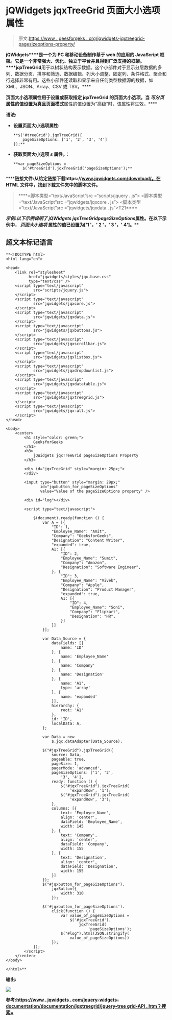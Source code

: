 # jQWidgets jqxTreeGrid 页面大小选项属性

> 原文:[https://www . geesforgeks . org/jqwidgets-jqxtreegrid-pagesizeoptions-property/](https://www.geeksforgeeks.org/jqwidgets-jqxtreegrid-pagesizeoptions-property/)

**jQWidgets****是一个为 PC 和移动设备制作基于 web 的应用的 JavaScript 框架。它是一个非常强大、优化、独立于平台并且得到广泛支持的框架。****jqxTreeGrid**用于以树状结构表示数据。这个小部件对于显示分层数据的多列、数据分页、排序和筛选、数据编辑、列大小调整、固定列、条件格式、聚合和行选择非常有用。这些小部件还读取和显示来自任何类型数据源的数据，如 XML、JSON、Array、CSV 或 TSV。****

******页面大小选项**属性用于设置或获取指定 jqxTreeGrid 的页面大小选项。当 ***可分页*** 属性的值设置为真且**页面模式**属性的值设置为“高级”时，该属性将生效。****

******语法:******

*   ****设置**页面大小选项**属性:****

    ```
    **$('#treeGrid').jqxTreeGrid({ 
        pageSizeOptions: ['1', '2', '3', '4'] 
    });** 
    ```

*   ****获取**页面大小选项** ***s*** 属性。：****

    ```
    **var pageSizeOptions = 
        $('#treeGrid').jqxTreeGrid('pageSizeOptions');** 
    ```

******链接文件:**从给定链接下载https://www.jqwidgets.com/download/。在 HTML 文件中，找到下载文件夹中的脚本文件。****

> <link rel="”stylesheet”" href="”jqwidgets/styles/jqx.base.css”" type="”text/css”"> ****<脚本类型=“text/JavaScript”src =“scripts/jquery . js”></script>
> <脚本类型=“text/JavaScript”src =“jqwidgets/jqxcore . js”></script>
> <脚本类型=“text/JavaScript”src =“jqwidgets/jqxdata . js”>T21****

******示例:**以下示例说明了 jQWidgets jqxTreeGrid***pageSizeOptions***属性。在以下示例中， ***页面大小选项*** 属性的值已设置为['1 '，' 2 '，' 3 '，' 4']。****

## ****超文本标记语言****

```
**<!DOCTYPE html>
<html lang="en">

<head>
    <link rel="stylesheet" 
          href="jqwidgets/styles/jqx.base.css" 
          type="text/css" />
    <script type="text/javascript" 
            src="scripts/jquery.js">
    </script>
    <script type="text/javascript" 
            src="jqwidgets/jqxcore.js">
    </script>
    <script type="text/javascript" 
            src="jqwidgets/jqxdata.js">
    </script>
    <script type="text/javascript" 
            src="jqwidgets/jqxbuttons.js">
    </script>
    <script type="text/javascript" 
            src="jqwidgets/jqxscrollbar.js">
    </script>
    <script type="text/javascript" 
            src="jqwidgets/jqxlistbox.js">
    </script>
    <script type="text/javascript" 
            src="jqwidgets/jqxdropdownlist.js">
    </script>
    <script type="text/javascript" 
            src="jqwidgets/jqxdatatable.js">
    </script>
    <script type="text/javascript" 
            src="jqwidgets/jqxtreegrid.js">
    </script>
    <script type="text/javascript" 
            src="jqwidgets/jqx-all.js">
    </script>
</head>

<body>
    <center>
        <h1 style="color: green;">
            GeeksforGeeks
        </h1>
        <h3>
            jQWidgets jqxTreeGrid pageSizeOptions Property
        </h3>

        <div id="jqxTreeGrid" style="margin: 25px;">
        </div>

        <input type="button" style="margin: 29px;" 
               id="jqxbutton_for_pageSizeOptions"
               value="Value of the pageSizeOptions property" />

        <div id="log"></div>

        <script type="text/javascript">

            $(document).ready(function () {
                var A = [{
                    "ID": 1,
                    "Employee_Name": "Amit",
                    "Company": "GeeksforGeeks",
                    "Designation": "Content Writer",
                    "expanded": true,
                    A1: [{
                        "ID": 2,
                        "Employee_Name": "Sumit",
                        "Company": "Amazon",
                        "Designation": "Software Engineer",
                    }, {
                        "ID": 3,
                        "Employee_Name": "Vivek",
                        "Company": "Apple",
                        "Designation": "Product Manager",
                        "expanded": true,
                        A1: [{
                            "ID": 4,
                            "Employee_Name": "Soni",
                            "Company": "Flipkart",
                            "Designation": "HR",
                        }]
                    }]
                }];

                var Data_Source = {
                    dataFields: [{
                        name: 'ID'
                    }, {
                        name: 'Employee_Name'
                    }, {
                        name: 'Company'
                    }, {
                        name: 'Designation'
                    }, {
                        name: 'A1',
                        type: 'array'
                    }, {
                        name: 'expanded'
                    }],
                    hierarchy: {
                        root: 'A1'
                    },
                    id: 'ID',
                    localData: A,
                };

                var Data = new
                    $.jqx.dataAdapter(Data_Source);

                $("#jqxTreeGrid").jqxTreeGrid({
                    source: Data,
                    pageable: true,
                    pageSize: 1,
                    pagerMode: 'advanced',
                    pageSizeOptions: ['1', '2',
                        '3', '4'],
                    ready: function () {
                        $("#jqxTreeGrid").jqxTreeGrid(
                            'expandRow', '1');
                        $("#jqxTreeGrid").jqxTreeGrid(
                            'expandRow', '3');
                    },
                    columns: [{
                        text: 'Employee_Name',
                        align: 'center',
                        dataField: 'Employee_Name',
                        width: 145
                    }, {
                        text: 'Company',
                        align: 'center',
                        dataField: 'Company',
                        width: 155
                    }, {
                        text: 'Designation',
                        align: 'center',
                        dataField: 'Designation',
                        width: 155
                    }]
                });
                $("#jqxbutton_for_pageSizeOptions").
                    jqxButton({
                        width: 310
                    });

                $('#jqxbutton_for_pageSizeOptions').
                    click(function () {
                        var value_of_pageSizeOptions =
                            $('#jqxTreeGrid').
                                jqxTreeGrid(
                                    'pageSizeOptions');
                        $("#log").html(JSON.stringify(
                            value_of_pageSizeOptions))
                    });
            });
        </script>
    </center>
</body>

</html>**
```

******输出:******

****![](img/dd4f9cfbb4df06ad03458efa86715fd8.png)****

******参考:**[https://www . jqwidgets . com/jquery-widgets-documentation/documentation/jqxtreegrid/jquery-tree grid-API . htm？搜索=](https://www.jqwidgets.com/jquery-widgets-documentation/documentation/jqxtreegrid/jquery-treegrid-api.htm?search=)****